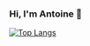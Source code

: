 ### Hi, I'm Antoine 👋

[![Top Langs](https://github-readme-stats.vercel.app/api/top-langs/?username=sakymar)](https://github.com/anuraghazra/github-readme-stats)

<!--
**sakymar/sakymar** is a ✨ _special_ ✨ repository because its `README.md` (this file) appears on your GitHub profile.

Here are some ideas to get you started:

- 🔭 I’m currently working on ...
- 🌱 I’m currently learning ...
- 👯 I’m looking to collaborate on ...
- 🤔 I’m looking for help with ...
- 💬 Ask me about ...
- 📫 How to reach me: ...
- 😄 Pronouns: ...
- ⚡ Fun fact: ...
-->
